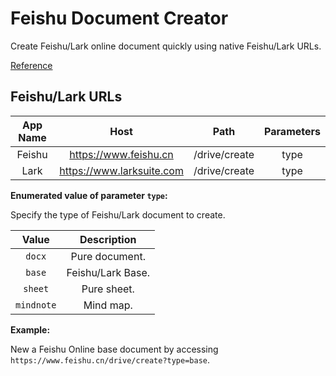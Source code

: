 # Feishu Document Creator

Create Feishu/Lark online document quickly using native Feishu/Lark URLs.

[Reference](https://www.feishu.cn/hc/zh-CN/articles/141734813422-%E5%BF%AB%E9%80%9F%E5%88%9B%E5%BB%BA%E9%A3%9E%E4%B9%A6%E4%BA%91%E6%96%87%E6%A1%A3)

## Feishu/Lark URLs

| App Name | Host | Path | Parameters |
| :-: | :-: | :-: | :-: |
| Feishu | https://www.feishu.cn | /drive/create | type |
| Lark | https://www.larksuite.com | /drive/create | type |

**Enumerated value of parameter `type`:**

Specify the type of Feishu/Lark document to create.

| Value | Description |
| :-: | :-: |
| `docx` | Pure document. |
| `base` | Feishu/Lark Base. |
| `sheet` | Pure sheet. |
| `mindnote` | Mind map. |

**Example:**

New a Feishu Online base document by accessing `https://www.feishu.cn/drive/create?type=base`.

